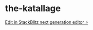 # the-katallage

[Edit in StackBlitz next generation editor ⚡️](https://stackblitz.com/~/github.com/anijreload4/the-katallage)